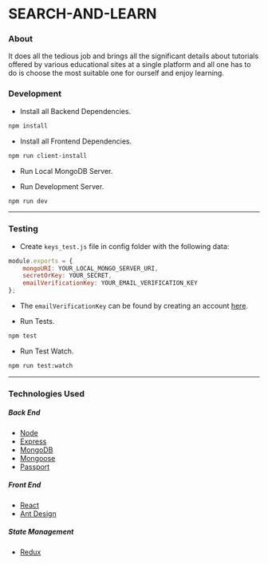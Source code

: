 # SEARCH-AND-LEARN

### About

It does all the tedious job and brings all the significant details about tutorials offered by various educational sites at a single platform and all one has to do is choose the most suitable one for ourself and enjoy learning.

### Development

-   Install all Backend Dependencies.

```sh
npm install
```

-   Install all Frontend Dependencies.

```sh
npm run client-install
```

-   Run Local MongoDB Server.

-   Run Development Server.

```sh
npm run dev
```

---

### Testing

-   Create `keys_test.js` file in config folder with the following data:

```js
module.exports = {
	mongoURI: YOUR_LOCAL_MONGO_SERVER_URI,
	secretOrKey: YOUR_SECRET,
	emailVerificationKey: YOUR_EMAIL_VERIFICATION_KEY
};
```

-   The `emailVerificationKey` can be found by creating an account [here](https://quickemailverification.com/).

-   Run Tests.

```sh
npm test
```

-   Run Test Watch.

```sh
npm run test:watch
```

---

### Technologies Used

##### Back End

-   [Node](https://nodejs.org)
-   [Express](http://expressjs.com)
-   [MongoDB](http://mongodb.com)
-   [Mongoose](http://mongoosejs.com)
-   [Passport](http://www.passportjs.org/)

##### Front End

-   [React](https://reactjs.org)
-   [Ant Design](https://ant.design)

##### State Management

-   [Redux](https://redux.js.org)


